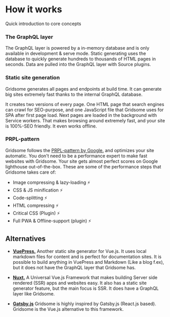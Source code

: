 # How it works

Quick introduction to core concepts


### The GraphQL layer
The GraphQL layer is powered by a in-memory database and is only available in development & serve mode. Static generating uses the database to quickly generate hundreds to thousands of HTML pages in seconds. Data are pulled into the GraphQL layer with Source plugins.


### Static site generation
Gridsome generates all pages and endpoints at build time. It can generate big sites extremely fast thanks to the internal GraphQL database.

It creates two versions of every page. One HTML page that search engines can crawl for SEO-purpose, and one JavaScript file that Gridsome uses for SPA after first page load. Next pages are loaded in the background with Service workers. That makes browsing around extremely fast, and your site is 100%-SEO friendly. It even works offline.


### PRPL-pattern
Gridsome follows the [PRPL-pattern by Google.](https://developers.google.com/web/fundamentals/performance/prpl-pattern/) and optimizes your site automatic. You don't need to be a performance expert to make fast websites with Gridsome. Your site gets almost perfect scores on Google lighthouse out-of-the-box. These are some of the performance steps that Gridsome takes care of:

- Image compressing & lazy-loading ⚡️ 
- CSS & JS minification ⚡️ 
- Code-splitting ⚡️ 
- HTML compressing ⚡️ 
- Critical CSS (Plugin) ⚡️ 
- Full PWA & Offline-support (plugin) ⚡️


## Alternatives
-	**[VuePress.](//https://vuepress.vuejs.org/)** Another static site generator for Vue.js. It uses local markdown files for content and is perfect for documentation sites. It is possible to build anything in VuePress and Markdown (Like a blog f.ex), but it does not have the GraphQL layer that Gridsome has.

-	**[Nuxt.](https://nuxtjs.org/)**  A Universal Vue.js Framework that makes building Server side rendered (SSR) apps and websites easy. It also has a static site generator feature, but the main focus is SSR. It does have a GraphQL layer like Gridsome.

-	**[Gatsby.js](https://www.gatsbyjs.org/)**  Gridsome is highly inspired by Gatsby.js (React.js based). Gridsome is the Vue.js alternative to this framework.
